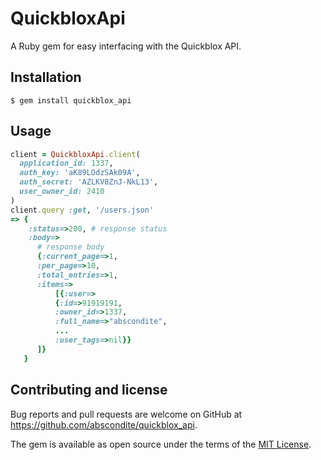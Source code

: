 # QuickbloxApi

A Ruby gem for easy interfacing with the Quickblox API.

## Installation

    $ gem install quickblox_api

## Usage


```ruby
client = QuickbloxApi.client(
  application_id: 1337,
  auth_key: 'aK89LOdzSAk09A',
  auth_secret: 'AZLKV8ZnJ-NkL13',
  user_owner_id: 2410
)
client.query :get, '/users.json'
=> {
    :status=>200, # response status
    :body=>
      # response body
      {:current_page=>1,
      :per_page=>10,
      :total_entries=>1,
      :items=>
          [{:user=>
          {:id=>91919191,
          :owner_id=>1337,
          :full_name=>"abscondite",
          ...
          :user_tags=>nil}}
      ]}
   }
```


## Contributing and license

Bug reports and pull requests are welcome on GitHub at https://github.com/abscondite/quickblox_api.

The gem is available as open source under the terms of the [MIT License](http://opensource.org/licenses/MIT).


